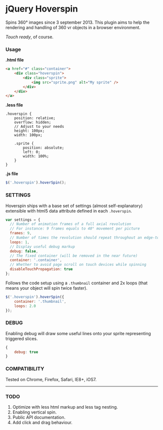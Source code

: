 jQuery Hoverspin
================

Spins 360° images since 3 september 2013.
This plugin aims to help the rendering and handling of 360 vr objects in a browser environment.

_Touch ready_, of course.


### Usage

**.html file**

```html
<a href="#" class="container">
    <div class="hoverspin">
        <div class="sprite">
            <img src="sprite.png" alt="My sprite" />
        </div>
    </div>
</a>
```

**.less file**

```less
.hoverspin {
    position: relative;
    overflow: hidden;
    // Adjust to your needs
    height: 100px;
    width: 100px;

    .sprite {
        position: absolute;
        left: 0;
        width: 100%;
    }
}
```

**.js file**

```js
$('.hoverspin').hoverSpin();
```


### SETTINGS

Hoverspin ships with a base set of settings (almost self-explanatory) extensible with html5 data attribute defined in each `.hoverspin`.

```js
var settings = {
  // Number of animation frames of a full axial revolution
  // For instance: 9 frames equals to 40° movement per picture
  frames: 9,
  // Number of times the revolution should repeat throughout an edge-to-edge swipe
  loops: 1,
  // Display useful debug markup
  debug: false,
  // The fixed container (will be removed in the near future)
  container: '.container',
  // Whether to avoid page scroll on touch devices while spinning
  disableTouchPropagation: true
};
```

Follows the code setup using a `.thumbnail` container and 2x loops (that means your object will spin twice faster).

```js
$('.hoverspin').hoverSpin({
    container: '.thumbnail',
    loops: 2.0
});
```


### DEBUG

Enabling debug will draw some useful lines onto your sprite representing triggered slices.

```js
{
    debug: true
}
```


### COMPATIBILITY

Tested on Chrome, Firefox, Safari, IE8+, iOS7.


---

### TODO

1. Optimize with less html markup and less tag nesting.
2. Enabling vertical spin.
3. Public API documentation.
4. Add click and drag behaviour.
